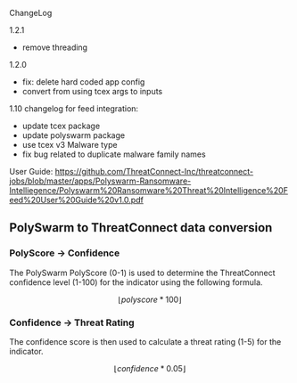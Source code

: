 ChangeLog

1.2.1
- remove threading

1.2.0
- fix: delete hard coded app config
- convert from using tcex args to inputs

1.10 changelog for feed integration:
- update tcex package
- update polyswarm package
- use tcex v3 Malware type
- fix bug related to duplicate malware family names

User Guide: https://github.com/ThreatConnect-Inc/threatconnect-jobs/blob/master/apps/Polyswarm-Ransomware-Intelliegence/Polyswarm%20Ransomware%20Threat%20Intelligence%20Feed%20User%20Guide%20v1.0.pdf


## PolySwarm to ThreatConnect data conversion

### PolyScore -> Confidence
The PolySwarm PolyScore (0-1) is used to determine the ThreatConnect confidence level (1-100) for the indicator using the following formula.

$$  \lfloor polyscore*100 \rfloor $$


### Confidence -> Threat Rating
The confidence score is then used to calculate a threat rating (1-5) for the indicator.

$$  \lfloor confidence * 0.05 \rfloor $$